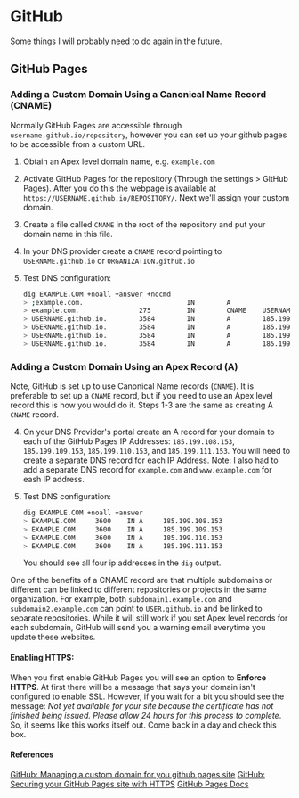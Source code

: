 # GitHub

Some things I will probably need to do again in the future.

## GitHub Pages


### Adding a Custom Domain Using a Canonical Name Record (CNAME)
Normally GitHub Pages are accessible through `username.github.io/repository`, however you can set up your github pages to be accessible from a custom URL.

1. Obtain an Apex level domain name, e.g. `example.com`

2. Activate GitHub Pages for the repository (Through the settings > GitHub Pages). After you do this the webpage is available at `https://USERNAME.github.io/REPOSITORY/`. Next we'll assign your custom domain.
3. Create a file called `CNAME` in the root of the repository and put your domain name in this file.

4. In your DNS provider create a `CNAME` record pointing to `USERNAME.github.io` or `ORGANIZATION.github.io`

5. Test DNS configuration:

    ```bash
    dig EXAMPLE.COM +noall +answer +nocmd
    > ;example.com.                          IN        A
    > example.com.               275         IN        CNAME    USERNAME.github.io.
    > USERNAME.github.io.        3584        IN        A        185.199.108.153
    > USERNAME.github.io.        3584        IN        A        185.199.111.153
    > USERNAME.github.io.        3584        IN        A        185.199.110.153
    > USERNAME.github.io.        3584        IN        A        185.199.109.153
    ```

### Adding a Custom Domain Using an Apex Record (A)
Note, GitHub is set up to use Canonical Name records (`CNAME`).
It is preferable to set up a `CNAME` record, but if you need to use an Apex level record this is how you would do it.
Steps 1-3 are the same as creating A `CNAME` record.

4. On your DNS Providor's portal create an A record for your domain to each of the GitHub Pages IP Addresses: `185.199.108.153`, `185.199.109.153`, `185.199.110.153`, and `185.199.111.153`. You will need to create a separate DNS record for each IP Address. Note: I also had to add a separate DNS record for `example.com` and `www.example.com` for eash IP address.

5. Test DNS configuration:

    ```bash
    dig EXAMPLE.COM +noall +answer
    > EXAMPLE.COM     3600    IN A     185.199.108.153
    > EXAMPLE.COM     3600    IN A     185.199.109.153
    > EXAMPLE.COM     3600    IN A     185.199.110.153
    > EXAMPLE.COM     3600    IN A     185.199.111.153
    ```
    You should see all four ip addresses in the `dig` output.

One of the benefits of a CNAME record are that multiple subdomains or different can be linked to different repositories or projects in the same organization.
For example, both `subdomain1.example.com` and `subdomain2.example.com` can point to `USER.github.io` and be linked to separate repositories.
While it will still work if you set Apex level records for each subdomain, GitHub will send you a warning email everytime you update these websites.

#### Enabling HTTPS:
When you first enable GitHub Pages you will see an option to **Enforce HTTPS**. At first there will be a message that says your domain isn't configured to enable SSL. However, if you wait for a bit you should see the message: _Not yet available for your site because the certificate has not finished being issued. Please allow 24 hours for this process to complete_. So, it seems like this works itself out. Come back in a day and check this box.


#### References
[GitHub: Managing a custom domain for you github pages site](https://docs.github.com/en/free-pro-team@latest/github/working-with-github-pages/managing-a-custom-domain-for-your-github-pages-site#configuring-an-apex-domain)
[GitHub: Securing your GitHub Pages site with HTTPS](https://docs.github.com/en/free-pro-team@latest/articles/securing-your-github-pages-site-with-https)
[GitHub Pages Docs](https://pages.github.com/)
